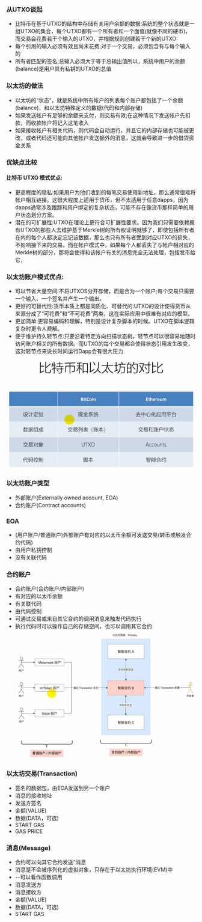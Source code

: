 ### 从UTXO谈起
- 比特币在基于UTXO的结构中存储有关用户余额的数据:系统的整个状态就是一组UTXO的集合，每个UTXO都有一个所有者和一个面值(就像不同的硬币)，而交易会花费若干个输入的UTXO，并根据规则创建若干个新的UTXO:
- 每个引用的输入必须有效且尚未花费;对于一个交易，必须包含有与每个输入的
- 所有者匹配的签名;总输入必须大于等于总输出值所以，系统中用户的余额(balance)是用户具有私钥的UTXO的总值

### 以太坊的做法
- 以太坊的“状态”，就是系统中所有帐户的列表每个账户都包括了一个余额(balance)，和以太坊特殊定义的数据(代码和内部存储)
- 如果发送帐户有足够的余额来支付，则交易有效;在这种情况下发送帐户先扣款，而收款帐户将记入这笔收入
- 如果接收帐户有相关代码，则代码会自动运行，并且它的内部存储也可能被更改，或者代码还可能向其他帐户发送额外的消息，这就会导致进一步的借贷资金关系

### 优缺点比较
#### 比特币 UTXO 模式优点:
- 更高程度的隐私:如果用户为他们收到的每笔交易使用新地址，那么通常很难将帐户相互链接。这很大程度上适用于货币，但不太适用于任意dapps，因为dapps通常涉及跟踪和用户绑定的复杂状态，可能不存在像货币那样简单的用户状态划分方案。
- 潜在的可扩展性:UTXO在理论上更符合可扩展性要求。因为我们只需要依赖拥有UTXO的那些人去维护基于Merkle树的所有权证明就够了，即使包括所有者在内的每个人都决定忘记该数据，那么也只有所有者受到对应UTXO的损失，不影响接下来的交易。而在帐户模式中，如果每个人都丢失了与帐户相对应的Merkle树的部分，那将会使得和该帐户有关的消息完全无法处理，包括发币给它，

### 以太坊账户模式优点:
- 可以节省大量空间:不将UTXOS分开存储，而是合为一个账户;每个交易只需要一个输入、一个签名并产生一个输出。
- 更好的可替代性:货币本质上都是同质化、可替代的:UTXO的设计使得货币从来源分成了“可花费”和“不可花费”两类，这在实际应用中很难有对应的模型。
- 更加简单:更容易编码和理解，特别是设计复杂脚本的时候。UTXO在脚本逻辑复杂时更令人费解。
- 便于维护持久轻节点:只要沿着特定方向扫描状态树，轻节点可以很容易地随时访问账户相关的所有数据。而UTXO的每个交易都会使得状态引用发生改变，这对轻节点来说长时间运行Dapp会有很大压力

![alt text](./images/image-then.png)

### 以太坊账户类型
- 外部账户(Externally owned account, EOA)
- 合约账户(Contract accounts)

### EOA
- (用户账户/普通账户)外部账户有对应的以太币余额可发送交易(转币或触发合约代码)
- 由用户私钥控制
- 没有关联代码

### 合约账户
- 合约账户(合约账户/内部账户)
- 有对应的以太币余额
- 有关联代码
- 由代码控制
- 可通过交易或来自其它合约的调用消息来触发代码执行
- 执行代码时可以操作自己的存储空间，也可以调用其它合约
![alt text](./images/帐户.png)

### 以太坊交易(Transaction)
- 签名的数据包，由EOA发送到另一个账户
- 消息的接收地址
- 发送方签名
- 金额(VALUE)
- 数据(DATA，可选)
- START GAS
- GAS PRICE

### 消息(Message)
- 合约可以向其它合约发送“消息
- 消息是不会被序列化的虚拟对象，只存在于以太坊执行环境(EVM)中
- --可以看作函数调用
- 消息发送方
- 消息接收方
- 金额(VALUE)
- 数据(DATA，可选)
- START GAS